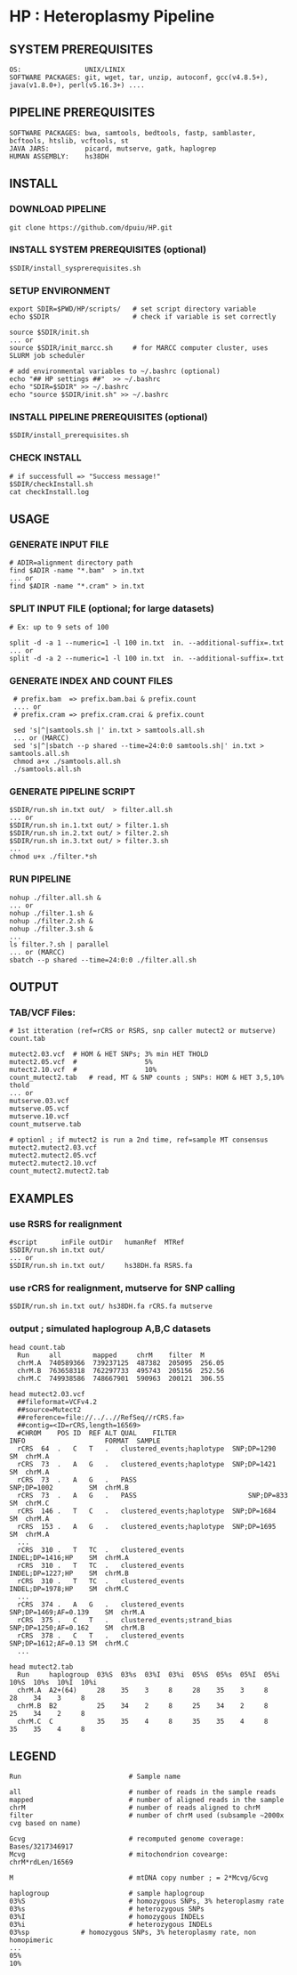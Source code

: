 # HP : Heteroplasmy Pipeline # 

## SYSTEM PREREQUISITES ##

    OS:                UNIX/LINIX 
    SOFTWARE PACKAGES: git, wget, tar, unzip, autoconf, gcc(v4.8.5+), java(v1.8.0+), perl(v5.16.3+) ....
 
## PIPELINE PREREQUISITES ##

    SOFTWARE PACKAGES: bwa, samtools, bedtools, fastp, samblaster, bcftools, htslib, vcftools, st
    JAVA JARS:         picard, mutserve, gatk, haplogrep
    HUMAN ASSEMBLY:    hs38DH

## INSTALL ## 

### DOWNLOAD PIPELINE ###

    git clone https://github.com/dpuiu/HP.git

### INSTALL SYSTEM PREREQUISITES (optional) ###

    $SDIR/install_sysprerequisites.sh

### SETUP ENVIRONMENT ###
    
    export SDIR=$PWD/HP/scripts/   # set script directory variable
    echo $SDIR                     # check if variable is set correctly
 
    source $SDIR/init.sh
    ... or    
    source $SDIR/init_marcc.sh     # for MARCC computer cluster, uses SLURM job scheduler

    # add environmental variables to ~/.bashrc (optional)
    echo "## HP settings ##"  >> ~/.bashrc
    echo "SDIR=$SDIR" >> ~/.bashrc
    echo "source $SDIR/init.sh" >> ~/.bashrc

### INSTALL PIPELINE PREREQUISITES (optional) ###

    $SDIR/install_prerequisites.sh  

### CHECK INSTALL ###
  
    # if successfull => "Success message!"
    $SDIR/checkInstall.sh
    cat checkInstall.log

## USAGE ##

### GENERATE INPUT FILE  ###

    # ADIR=alignment directory path
    find $ADIR -name "*.bam"  > in.txt
    ... or
    find $ADIR -name "*.cram" > in.txt

### SPLIT INPUT FILE (optional; for large datasets) ###
   
    # Ex: up to 9 sets of 100

    split -d -a 1 --numeric=1 -l 100 in.txt  in. --additional-suffix=.txt
    ... or
    split -d -a 2 --numeric=1 -l 100 in.txt  in. --additional-suffix=.txt
   
### GENERATE INDEX AND COUNT FILES ###

     # prefix.bam  => prefix.bam.bai & prefix.count 
     .... or 
     # prefix.cram => prefix.cram.crai & prefix.count 

     sed 's|^|samtools.sh |' in.txt > samtools.all.sh
     ... or (MARCC)
     sed 's|^|sbatch --p shared --time=24:0:0 samtools.sh|' in.txt > samtools.all.sh
     chmod a+x ./samtools.all.sh
     ./samtools.all.sh

### GENERATE PIPELINE SCRIPT ###

    $SDIR/run.sh in.txt out/  > filter.all.sh
    ... or
    $SDIR/run.sh in.1.txt out/ > filter.1.sh
    $SDIR/run.sh in.2.txt out/ > filter.2.sh
    $SDIR/run.sh in.3.txt out/ > filter.3.sh
    ...
    chmod u+x ./filter.*sh

### RUN PIPELINE  ###

    nohup ./filter.all.sh &
    ... or
    nohup ./filter.1.sh &
    nohup ./filter.2.sh &
    nohup ./filter.3.sh &
    ...
    ls filter.?.sh | parallel
    ... or (MARCC)
    sbatch --p shared --time=24:0:0 ./filter.all.sh

## OUTPUT ##

### TAB/VCF Files: ###

    # 1st itteration (ref=rCRS or RSRS, snp caller mutect2 or mutserve)
    count.tab 
 
    mutect2.03.vcf	# HOM & HET SNPs; 3% min HET THOLD
    mutect2.05.vcf	#                 5%
    mutect2.10.vcf	#                 10%
    count_mutect2.tab   # read, MT & SNP counts ; SNPs: HOM & HET 3,5,10% thold 
    ... or
    mutserve.03.vcf
    mutserve.05.vcf
    mutserve.10.vcf
    count_mutserve.tab

    # optionl ; if mutect2 is run a 2nd time, ref=sample MT consensus
    mutect2.mutect2.03.vcf
    mutect2.mutect2.05.vcf
    mutect2.mutect2.10.vcf
    count_mutect2.mutect2.tab

## EXAMPLES ##

### use RSRS for realignment ###

    #script      inFile outDir   humanRef  MTRef
    $SDIR/run.sh in.txt out/    
    ... or
    $SDIR/run.sh in.txt out/     hs38DH.fa RSRS.fa

### use rCRS for realignment, mutserve for SNP calling ###

    $SDIR/run.sh in.txt out/ hs38DH.fa rCRS.fa mutserve

### output ; simulated haplogroup A,B,C datasets ###

    head count.tab 
      Run     all        mapped     chrM    filter  M
      chrM.A  740589366  739237125  487382  205095  256.05
      chrM.B  763658318  762297733  495743  205156  252.56
      chrM.C  749938586  748667901  590963  200121  306.55

    head mutect2.03.vcf 
      ##fileformat=VCFv4.2
      ##source=Mutect2
      ##reference=file://../..//RefSeq//rCRS.fa>
      ##contig=<ID=rCRS,length=16569>
      #CHROM	POS	ID	REF	ALT	QUAL	FILTER	                        INFO	                FORMAT	SAMPLE
      rCRS	64	.	C	T	.	clustered_events;haplotype	SNP;DP=1290	        SM	chrM.A
      rCRS	73	.	A	G	.	clustered_events;haplotype	SNP;DP=1421	        SM	chrM.A
      rCRS	73	.	A	G	.	PASS	                        SNP;DP=1002	        SM	chrM.B
      rCRS	73	.	A	G	.	PASS	                        SNP;DP=833	        SM	chrM.C
      rCRS	146	.	T	C	.	clustered_events;haplotype	SNP;DP=1684	        SM	chrM.A
      rCRS	153	.	A	G	.	clustered_events;haplotype	SNP;DP=1695	        SM	chrM.A
      ...
      rCRS	310	.	T	TC	.	clustered_events	        INDEL;DP=1416;HP	SM	chrM.A
      rCRS	310	.	T	TC	.	clustered_events	        INDEL;DP=1227;HP	SM	chrM.B
      rCRS	310	.	T	TC	.	clustered_events	        INDEL;DP=1978;HP	SM	chrM.C
      ...
      rCRS	374	.	A	G	.	clustered_events	        SNP;DP=1469;AF=0.139	SM	chrM.A
      rCRS	375	.	C	T	.	clustered_events;strand_bias	SNP;DP=1250;AF=0.162	SM	chrM.B
      rCRS	378	.	C	T	.	clustered_events	        SNP;DP=1612;AF=0.13	SM	chrM.C
      ...
 
    head mutect2.tab
      Run     haplogroup  03%S  03%s  03%I  03%i  05%S  05%s  05%I  05%i  10%S  10%s  10%I  10%i
      chrM.A  A2+(64)     28    35    3     8     28    35    3     8     28    34    3     8
      chrM.B  B2          25    34    2     8     25    34    2     8     25    34    2     8
      chrM.C  C           35    35    4     8     35    35    4     8     35    35    4     8

## LEGEND ##

    Run                           # Sample name

    all                           # number of reads in the sample reads 
    mapped                        # number of aligned reads in the sample
    chrM                          # number of reads aligned to chrM
    filter                        # number of chrM used (subsample ~2000x cvg based on name)

    Gcvg                          # recomputed genome coverage: Bases/3217346917
    Mcvg                          # mitochondrion covearge: chrM*rdLen/16569

    M                             # mtDNA copy number ; = 2*Mcvg/Gcvg

    haplogroup                    # sample haplogroup
    03%S                          # homozygous SNPs, 3% heteroplasmy rate
    03%s                          # heterozygous SNPs
    03%I                          # homozygous INDELs
    03%i                          # heterozygous INDELs
    03%sp			  # homozygous SNPs, 3% heteroplasmy rate, non homopimeric
    ...
    05%
    10%
